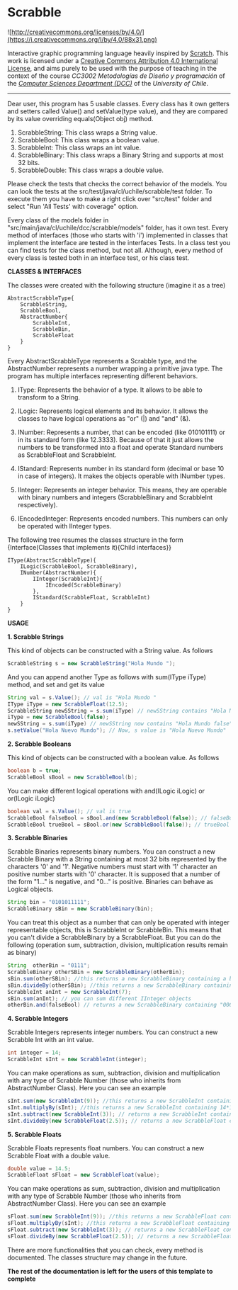 # Scrabble

![http://creativecommons.org/licenses/by/4.0/](https://i.creativecommons.org/l/by/4.0/88x31.png)

Interactive graphic programming language heavily inspired by 
[Scratch](https://scratch.mit.edu).
This work is licensed under a
[Creative Commons Attribution 4.0 International License](http://creativecommons.org/licenses/by/4.0/), 
and aims purely to be used with the purpose of teaching in the context of the course 
_CC3002 Metodologías de Diseño y programación_ of the 
[_Computer Sciences Department (DCC)_](https://www.dcc.uchile.cl) of the 
_University of Chile_.

---

Dear user, this program has 5 usable classes. Every class has it own getters and setters called
Value() and setValue(type value), and they are compared by its value overriding equals(Object obj) method. 

1. ScrabbleString: This class wraps a String value. 
2. ScrabbleBool: This class wraps a boolean value. 
3. ScrabbleInt: This class wraps an int value.
4. ScrabbleBinary: This class wraps a Binary String and supports at most 32 bits.  
5. ScrabbleDouble: This class wraps a double value.

Please check the tests that checks the correct behavior of the models. You can look the tests at the src/test/java/cl/uchile/scrabble/test 
folder. To execute them you have to make a right click over "src/test" folder and select "Run 'All Tests' with coverage" option.

Every class of the models folder in "src/main/java/cl/uchile/dcc/scrabble/models" folder, has it own test. 
Every method of interfaces (those who starts with 'i') implemented in classes that implement the interface 
are tested in the interfaces Tests. In a class test you can find tests for the class method, but not all. 
Although, every method of every class is tested both in an interface test, or his class test.
 
**CLASSES & INTERFACES** 

The classes were created with the following structure (imagine it as a tree)
    
    AbstractScrabbleType{
        ScrabbleString, 
        ScrabbleBool,
        AbstractNumber{
            ScrabbleInt,
            ScrabbleBin,
            ScrabbleFloat
        }
    }

Every AbstractScrabbleType represents a Scrabble type, and the 
AbstractNumber represents a number wrapping a primitive java type. The program has multiple interfaces 
representing different behaviors. 

1. IType: Represents the behavior of a type. It allows to be able to transform to a String.

2. ILogic: Represents logical elements and its behavior. It allows the classes to 
have logical operations as "or" (|) and "and" (&).

3. INumber: Represents a number, that can be encoded (like 010101111) or in its standard form (like 12.3333).
Because of that it just allows the numbers to be transformed into a float and operate
Standard numbers as ScrabbleFloat and ScrabbleInt.

4. IStandard: Represents number in its standard form (decimal or base 10 in case of integers). It makes the
objects operable with INumber types.

5. IInteger: Represents an integer behavior. This means, they are operable with
binary numbers and integers (ScrabbleBinary and ScrabbleInt respectively). 

6. IEncodedInteger: Represents encoded numbers. This numbers can only be operated 
with IInteger types.

The following tree resumes the classes structure in the form {Interface(Classes that implements it){Child interfaces}}
    
    IType(AbstractScrabbleType){
        ILogic(ScrabbleBool, ScrabbleBinary),
        INumber(AbstractNumber){ 
            IInteger(ScrabbleInt){ 
                IEncoded(ScrabbleBinary)
            }, 
            IStandard(ScrabbleFloat, ScrabbleInt)
        }
    }

**USAGE**

**1. Scrabble Strings**

This kind of objects can be constructed with a String value. As follows

```java
ScrabbleString s = new ScrabbleString("Hola Mundo ");
```

And you can append another Type as follows with sum(IType iType) method, and set and get its value

```java
String val = s.Value(); // val is "Hola Mundo "
IType iType = new ScrabbleFloat(12.5);
ScrabbleString newSString = s.sum(iType) // newSString contains "Hola Mundo 12.5"
iType = new ScrabbleBool(false);
newSString = s.sum(iType) // newSString now contains "Hola Mundo false"
s.setValue("Hola Nuevo Mundo"); // Now, s value is "Hola Nuevo Mundo"
```
**2. Scrabble Booleans**

This kind of objects can be constructed with a boolean value. As follows

```java
boolean b = true;
ScrabbleBool sBool = new ScrabbleBool(b);
```

You can make different logical operations with and(ILogic iLogic) or or(ILogic iLogic)

```java
boolean val = s.Value(); // val is true
ScrabbleBool falseBool = sBool.and(new ScrabbleBool(false)); // falseBool contains false value
ScrabbleBool trueBool = sBool.or(new ScrabbleBool(false)); // trueBool contains true value
```

**3. Scrabble Binaries**

Scrabble Binaries represents binary numbers. You can construct a new Scrabble Binary with 
a String containing at most 32 bits represented by the characters '0' and '1'. Negative numbers 
must start with '1' character an positive number starts with '0' character. It is supposed 
that a number of the form "1..." is negative, and "0..." is positive. Binaries can behave as Logical
objects.

```java
String bin = "0101011111";
ScrabbleBinary sBin = new ScrabbleBinary(bin);
```

You can treat this object as a number that can only be operated with integer representable objects, 
this is ScrabbleInt or ScrabbleBin. This means that you can't divide a ScrabbleBinary by a ScrabbleFloat.
But you can do the following (operation sum, subtraction, division, multiplication results remain as binary)

```java
String  otherBin = "0111";
ScrabbleBinary otherSBin = new ScrabbleBinary(otherBin);
sBin.sum(otherSBin); //this returns a new ScrabbleBinary containing a binary representation of sBin+otherSBin
sBin.divideBy(otherSBin); //this returns a new ScrabbleBinary containing a binary representation of sBin/otherSBin
ScrabbleInt anInt = new ScrabbleInt(7);
sBin.sum(anInt); // you can sum different IInteger objects
otherBin.and(falseBool) // returns a new ScrabbleBinary containing "0000", bits are compared one by one
```
**4. Scrabble Integers**

Scrabble Integers represents integer numbers. You can construct a new Scrabble Int with 
an int value.

```java
int integer = 14;
ScrabbleInt sInt = new ScrabbleInt(integer);
```

You can make operations as sum, subtraction, division and multiplication with any type of Scrabble Number (those who inherits from AbstractNumber Class). 
Here you can see an example 

```java
sInt.sum(new ScrabbleInt(9)); //this returns a new ScrabbleInt containing 14+9
sInt.multiplyBy(sInt); //this returns a new ScrabbleInt containing 14*14
sInt.subtract(new ScrabbleInt(3)); // returns a new ScrabbleInt containing 14-3
sInt.divideBy(new ScrabbleFloat(2.5)); // returns a new ScrabbleFloat containing 14/2.5
```

**5. Scrabble Floats**

Scrabble Floats represents float numbers. You can construct a new Scrabble Float with 
a double value.

```java
double value = 14.5;
ScrabbleFloat sFloat = new ScrabbleFloat(value);
```

You can make operations as sum, subtraction, division and multiplication with any type of Scrabble Number (those who inherits from AbstractNumber Class). 
Here you can see an example 

```java
sFloat.sum(new ScrabbleInt(9)); //this returns a new ScrabbleFloat containing 14.5+9
sFloat.multiplyBy(sInt); //this returns a new ScrabbleFloat containing 14.5*14.5
sFloat.subtract(new ScrabbleInt(3)); // returns a new ScrabbleFloat containing 14.5-3
sFloat.divideBy(new ScrabbleFloat(2.5)); // returns a new ScrabbleFloat containing 14.5/2.5
```

There are more functionalities that you can check, every method is documented. The classes
structure may change in the future.

**The rest of the documentation is left for the users of this template to complete**